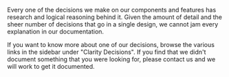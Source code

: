 Every one of the decisions we make on our components and features has research and logical reasoning behind it. Given the amount of detail and the sheer number of decisions that go in a single design, we cannot jam every explanation in our documentation.

If you want to know more about one of our decisions, browse the various links in the sidebar under "Clarity Decisions". If you find that we didn't document something that you were looking for, please contact us and we will work to get it documented.